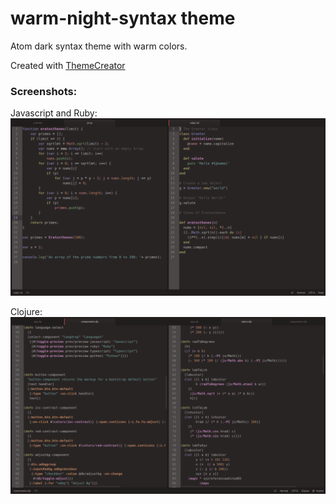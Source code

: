 # warm-night-syntax theme

Atom dark syntax theme with warm colors.

Created with [ThemeCreator ](https://github.com/mswift42/themecreator)

### Screenshots:

Javascript and Ruby:
![Screenshot ](https://github.com/mswift42/warm-night-syntax/raw/master/atomwarmnightjsruby.png)

Clojure:
![Screenshot](https://github.com/mswift42/warm-night-syntax/raw/master/atomwarmnightclojure.png)

